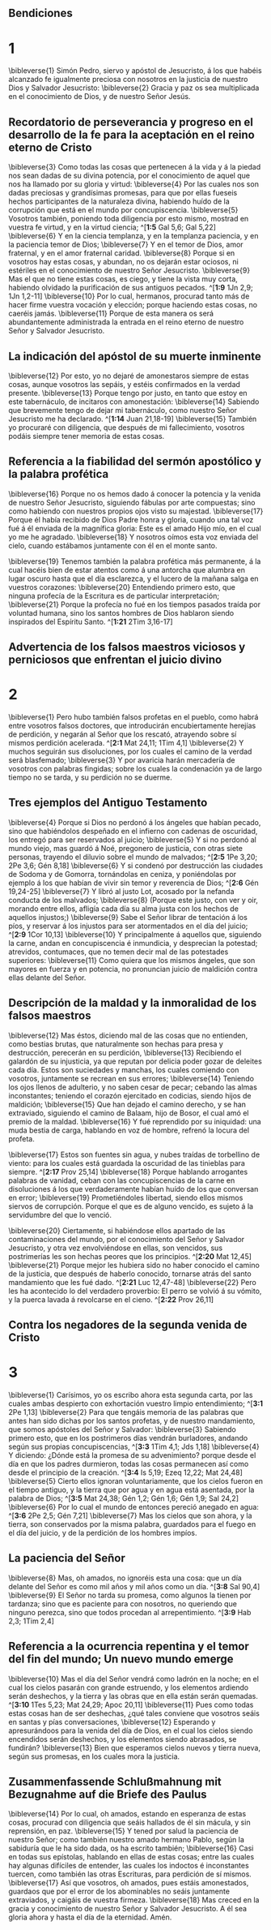## Bendiciones
# 1 
\bibleverse{1} Simón Pedro, siervo y apóstol de Jesucristo, á los que habéis alcanzado fe igualmente preciosa con nosotros en la justicia de nuestro Dios y Salvador Jesucristo: \bibleverse{2} Gracia y paz os sea multiplicada en el conocimiento de Dios, y de nuestro Señor Jesús. 

## Recordatorio de perseverancia y progreso en el desarrollo de la fe para la aceptación en el reino eterno de Cristo
\bibleverse{3} Como todas las cosas que pertenecen á la vida y á la piedad nos sean dadas de su divina potencia, por el conocimiento de aquel que nos ha llamado por su gloria y virtud: \bibleverse{4} Por las cuales nos son dadas preciosas y grandísimas promesas, para que por ellas fueseis hechos participantes de la naturaleza divina, habiendo huído de la corrupción que está en el mundo por concupiscencia. \bibleverse{5} Vosotros también, poniendo toda diligencia por esto mismo, mostrad en vuestra fe virtud, y en la virtud ciencia; ^[**1:5** Gal 5,6; Gal 5,22] \bibleverse{6} Y en la ciencia templanza, y en la templanza paciencia, y en la paciencia temor de Dios; \bibleverse{7} Y en el temor de Dios, amor fraternal, y en el amor fraternal caridad. \bibleverse{8} Porque si en vosotros hay estas cosas, y abundan, no os dejarán estar ociosos, ni estériles en el conocimiento de nuestro Señor Jesucristo. \bibleverse{9} Mas el que no tiene estas cosas, es ciego, y tiene la vista muy corta, habiendo olvidado la purificación de sus antiguos pecados. ^[**1:9** 1Jn 2,9; 1Jn 1,2-11] \bibleverse{10} Por lo cual, hermanos, procurad tanto más de hacer firme vuestra vocación y elección; porque haciendo estas cosas, no caeréis jamás. \bibleverse{11} Porque de esta manera os será abundantemente administrada la entrada en el reino eterno de nuestro Señor y Salvador Jesucristo. 
 

## La indicación del apóstol de su muerte inminente
\bibleverse{12} Por esto, yo no dejaré de amonestaros siempre de estas cosas, aunque vosotros las sepáis, y estéis confirmados en la verdad presente. \bibleverse{13} Porque tengo por justo, en tanto que estoy en este tabernáculo, de incitaros con amonestación: \bibleverse{14} Sabiendo que brevemente tengo de dejar mi tabernáculo, como nuestro Señor Jesucristo me ha declarado. ^[**1:14** Juan 21,18-19] \bibleverse{15} También yo procuraré con diligencia, que después de mi fallecimiento, vosotros podáis siempre tener memoria de estas cosas. 


## Referencia a la fiabilidad del sermón apostólico y la palabra profética
\bibleverse{16} Porque no os hemos dado á conocer la potencia y la venida de nuestro Señor Jesucristo, siguiendo fábulas por arte compuestas; sino como habiendo con nuestros propios ojos visto su majestad. \bibleverse{17} Porque él había recibido de Dios Padre honra y gloria, cuando una tal voz fué á él enviada de la magnífica gloria: Este es el amado Hijo mío, en el cual yo me he agradado. \bibleverse{18} Y nosotros oímos esta voz enviada del cielo, cuando estábamos juntamente con él en el monte santo. 

\bibleverse{19} Tenemos también la palabra profética más permanente, á la cual hacéis bien de estar atentos como á una antorcha que alumbra en lugar oscuro hasta que el día esclarezca, y el lucero de la mañana salga en vuestros corazones: \bibleverse{20} Entendiendo primero esto, que ninguna profecía de la Escritura es de particular interpretación; \bibleverse{21} Porque la profecía no fué en los tiempos pasados traída por voluntad humana, sino los santos hombres de Dios hablaron siendo inspirados del Espíritu Santo. ^[**1:21** 2Tim 3,16-17] 
 

## Advertencia de los falsos maestros viciosos y perniciosos que enfrentan el juicio divino
# 2 
\bibleverse{1} Pero hubo también falsos profetas en el pueblo, como habrá entre vosotros falsos doctores, que introducirán encubiertamente herejías de perdición, y negarán al Señor que los rescató, atrayendo sobre sí mismos perdición acelerada. ^[**2:1** Mat 24,11; 1Tim 4,1] \bibleverse{2} Y muchos seguirán sus disoluciones, por los cuales el camino de la verdad será blasfemado; \bibleverse{3} Y por avaricia harán mercadería de vosotros con palabras fingidas; sobre los cuales la condenación ya de largo tiempo no se tarda, y su perdición no se duerme. 


## Tres ejemplos del Antiguo Testamento
\bibleverse{4} Porque si Dios no perdonó á los ángeles que habían pecado, sino que habiéndolos despeñado en el infierno con cadenas de oscuridad, los entregó para ser reservados al juicio; \bibleverse{5} Y si no perdonó al mundo viejo, mas guardó á Noé, pregonero de justicia, con otras siete personas, trayendo el diluvio sobre el mundo de malvados; ^[**2:5** 1Pe 3,20; 2Pe 3,6; Gén 8,18] \bibleverse{6} Y si condenó por destrucción las ciudades de Sodoma y de Gomorra, tornándolas en ceniza, y poniéndolas por ejemplo á los que habían de vivir sin temor y reverencia de Dios; ^[**2:6** Gén 19,24-25] \bibleverse{7} Y libró al justo Lot, acosado por la nefanda conducta de los malvados; \bibleverse{8} (Porque este justo, con ver y oir, morando entre ellos, afligía cada día su alma justa con los hechos de aquellos injustos;) \bibleverse{9} Sabe el Señor librar de tentación á los píos, y reservar á los injustos para ser atormentados en el día del juicio; ^[**2:9** 1Cor 10,13] \bibleverse{10} Y principalmente á aquellos que, siguiendo la carne, andan en concupiscencia é inmundicia, y desprecian la potestad; atrevidos, contumaces, que no temen decir mal de las potestades superiores: \bibleverse{11} Como quiera que los mismos ángeles, que son mayores en fuerza y en potencia, no pronuncian juicio de maldición contra ellas delante del Señor. 
  

## Descripción de la maldad y la inmoralidad de los falsos maestros
\bibleverse{12} Mas éstos, diciendo mal de las cosas que no entienden, como bestias brutas, que naturalmente son hechas para presa y destrucción, perecerán en su perdición, \bibleverse{13} Recibiendo el galardón de su injusticia, ya que reputan por delicia poder gozar de deleites cada día. Estos son suciedades y manchas, los cuales comiendo con vosotros, juntamente se recrean en sus errores; \bibleverse{14} Teniendo los ojos llenos de adulterio, y no saben cesar de pecar; cebando las almas inconstantes; teniendo el corazón ejercitado en codicias, siendo hijos de maldición; \bibleverse{15} Que han dejado el camino derecho, y se han extraviado, siguiendo el camino de Balaam, hijo de Bosor, el cual amó el premio de la maldad. \bibleverse{16} Y fué reprendido por su iniquidad: una muda bestia de carga, hablando en voz de hombre, refrenó la locura del profeta. 

\bibleverse{17} Estos son fuentes sin agua, y nubes traídas de torbellino de viento: para los cuales está guardada la oscuridad de las tinieblas para siempre. ^[**2:17** Prov 25,14] \bibleverse{18} Porque hablando arrogantes palabras de vanidad, ceban con las concupiscencias de la carne en disoluciones á los que verdaderamente habían huído de los que conversan en error; \bibleverse{19} Prometiéndoles libertad, siendo ellos mismos siervos de corrupción. Porque el que es de alguno vencido, es sujeto á la servidumbre del que lo venció. 


\bibleverse{20} Ciertamente, si habiéndose ellos apartado de las contaminaciones del mundo, por el conocimiento del Señor y Salvador Jesucristo, y otra vez envolviéndose en ellas, son vencidos, sus postrimerías les son hechas peores que los principios. ^[**2:20** Mat 12,45] \bibleverse{21} Porque mejor les hubiera sido no haber conocido el camino de la justicia, que después de haberlo conocido, tornarse atrás del santo mandamiento que les fué dado. ^[**2:21** Luc 12,47-48] \bibleverse{22} Pero les ha acontecido lo del verdadero proverbio: El perro se volvió á su vómito, y la puerca lavada á revolcarse en el cieno. ^[**2:22** Prov 26,11] 
   

## Contra los negadores de la segunda venida de Cristo
# 3 
\bibleverse{1} Carísimos, yo os escribo ahora esta segunda carta, por las cuales ambas despierto con exhortación vuestro limpio entendimiento; ^[**3:1** 2Pe 1,13] \bibleverse{2} Para que tengáis memoria de las palabras que antes han sido dichas por los santos profetas, y de nuestro mandamiento, que somos apóstoles del Señor y Salvador: \bibleverse{3} Sabiendo primero esto, que en los postrimeros días vendrán burladores, andando según sus propias concupiscencias, ^[**3:3** 1Tim 4,1; Jds 1,18] \bibleverse{4} Y diciendo: ¿Dónde está la promesa de su advenimiento? porque desde el día en que los padres durmieron, todas las cosas permanecen así como desde el principio de la creación. ^[**3:4** Is 5,19; Ezeq 12,22; Mat 24,48] \bibleverse{5} Cierto ellos ignoran voluntariamente, que los cielos fueron en el tiempo antiguo, y la tierra que por agua y en agua está asentada, por la palabra de Dios; ^[**3:5** Mat 24,38; Gén 1,2; Gén 1,6; Gén 1,9; Sal 24,2] \bibleverse{6} Por lo cual el mundo de entonces pereció anegado en agua: ^[**3:6** 2Pe 2,5; Gén 7,21] \bibleverse{7} Mas los cielos que son ahora, y la tierra, son conservados por la misma palabra, guardados para el fuego en el día del juicio, y de la perdición de los hombres impíos. 
    

## La paciencia del Señor
\bibleverse{8} Mas, oh amados, no ignoréis esta una cosa: que un día delante del Señor es como mil años y mil años como un día. ^[**3:8** Sal 90,4] \bibleverse{9} El Señor no tarda su promesa, como algunos la tienen por tardanza; sino que es paciente para con nosotros, no queriendo que ninguno perezca, sino que todos procedan al arrepentimiento. ^[**3:9** Hab 2,3; 1Tim 2,4] 
 

## Referencia a la ocurrencia repentina y el temor del fin del mundo; Un nuevo mundo emerge
\bibleverse{10} Mas el día del Señor vendrá como ladrón en la noche; en el cual los cielos pasarán con grande estruendo, y los elementos ardiendo serán deshechos, y la tierra y las obras que en ella están serán quemadas. ^[**3:10** 1Tes 5,23; Mat 24,29; Apoc 20,11] \bibleverse{11} Pues como todas estas cosas han de ser deshechas, ¿qué tales conviene que vosotros seáis en santas y pías conversaciones, \bibleverse{12} Esperando y apresurándoos para la venida del día de Dios, en el cual los cielos siendo encendidos serán deshechos, y los elementos siendo abrasados, se fundirán? \bibleverse{13} Bien que esperamos cielos nuevos y tierra nueva, según sus promesas, en los cuales mora la justicia. 


## Zusammenfassende Schlußmahnung mit Bezugnahme auf die Briefe des Paulus
\bibleverse{14} Por lo cual, oh amados, estando en esperanza de estas cosas, procurad con diligencia que seáis hallados de él sin mácula, y sin reprensión, en paz. \bibleverse{15} Y tened por salud la paciencia de nuestro Señor; como también nuestro amado hermano Pablo, según la sabiduría que le ha sido dada, os ha escrito también; \bibleverse{16} Casi en todas sus epístolas, hablando en ellas de estas cosas; entre las cuales hay algunas difíciles de entender, las cuales los indoctos é inconstantes tuercen, como también las otras Escrituras, para perdición de sí mismos. \bibleverse{17} Así que vosotros, oh amados, pues estáis amonestados, guardaos que por el error de los abominables no seáis juntamente extraviados, y caigáis de vuestra firmeza. \bibleverse{18} Mas creced en la gracia y conocimiento de nuestro Señor y Salvador Jesucristo. A él sea gloria ahora y hasta el día de la eternidad. Amén. 